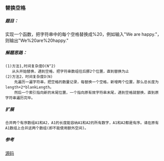 ### 替换空格

##### 题目：
  <p>实现一个函数，把字符串中的每个空格替换成%20，例如输入"We are happy."，则输出"We%20are%20happy."</p>

##### 解题思路：
    (1)方法1,时间复杂度O(N^2)
       从头开始替换，遇到空格，把字符串数组往后挪2个位置，直到替换为止
    (2)方法2，时间复杂度O(N)
        先遍历一遍字符串，把空格的数量记录，每替换一个空格，新增两个位置，那么总长度为length+2*blankLength。
        然后一个索引指向新的末尾位置，一个指向原有效字符串末尾，遇到空格就替换，直到原字符串遍历完毕。

##### 扩展
    合并两个有序数组A1和A2，A1的长度能容纳A1和A2的所有数字，A1和A2都是有序。请在原有A1数组上合并这两个数组(即不能使用额外空间)。

##### 参考
[源码](https://github.com/BillKalin/SwordOffer/blob/master/sourcecode/src/main/java/com/billkalin/sourcecode/question2/Main.java)